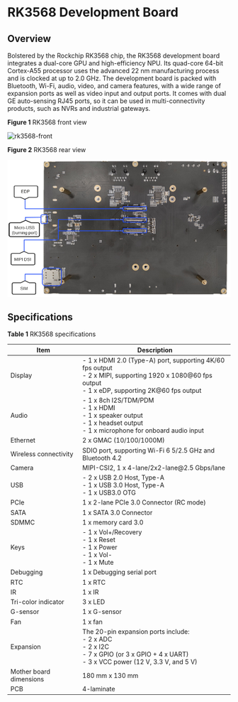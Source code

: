 # RK3568 Development Board


## Overview

Bolstered by the Rockchip RK3568 chip, the RK3568 development board integrates a dual-core GPU and high-efficiency NPU. Its quad-core 64-bit Cortex-A55 processor uses the advanced 22 nm manufacturing process and is clocked at up to 2.0 GHz. The development board is packed with Bluetooth, Wi-Fi, audio, video, and camera features, with a wide range of expansion ports as well as video input and output ports. It comes with dual GE auto-sensing RJ45 ports, so it can be used in multi-connectivity products, such as NVRs and industrial gateways.

  **Figure 1** RK3568 front view 

![rk3568-front](figures/rk3568-front.png)

  **Figure 2** RK3568 rear view 

![rk3568-rear](figures/rk3568-rear.png)


## Specifications

**Table 1** RK3568 specifications

| Item| Description|
| -------- | -------- |
| Display| - 1 x HDMI 2.0 (Type-A) port, supporting 4K/60 fps output<br>- 2 x MIPI, supporting 1920 x 1080\@60 fps output<br>- 1 x eDP, supporting 2K@60 fps output|
| Audio| - 1 x 8ch I2S/TDM/PDM<br>- 1 x HDMI<br>- 1 x speaker output<br>- 1 x headset output<br>- 1 x microphone for onboard audio input|
| Ethernet| 2 x GMAC (10/100/1000M)|
| Wireless connectivity| SDIO port, supporting Wi-Fi 6 5/2.5 GHz and Bluetooth 4.2|
| Camera| MIPI-CSI2, 1 x 4-lane/2x2-lane\@2.5 Gbps/lane|
| USB | - 2 x USB 2.0 Host, Type-A<br>- 1 x USB 3.0 Host, Type-A<br>- 1 x USB3.0 OTG |
| PCIe | 1 x 2-lane PCIe 3.0 Connector (RC mode)|
| SATA | 1 x SATA 3.0 Connector |
| SDMMC | 1 x memory card 3.0 |
| Keys| - 1 x Vol+/Recovery<br>- 1 x Reset<br>- 1 x Power<br>- 1 x Vol-<br>- 1 x Mute |
| Debugging| 1 x Debugging serial port|
| RTC | 1 x RTC |
| IR | 1 x IR |
| Tri-color indicator| 3 x LED |
| G-sensor | 1 x G-sensor |
| Fan| 1 x fan|
| Expansion| The 20-pin expansion ports include:<br>- 2 x ADC<br>- 2 x I2C<br>- 7 x GPIO (or 3 x GPIO + 4 x UART)<br>- 3 x VCC power (12 V, 3.3 V, and 5 V)|
| Mother board dimensions| 180 mm x 130 mm|
| PCB| 4-laminate|
